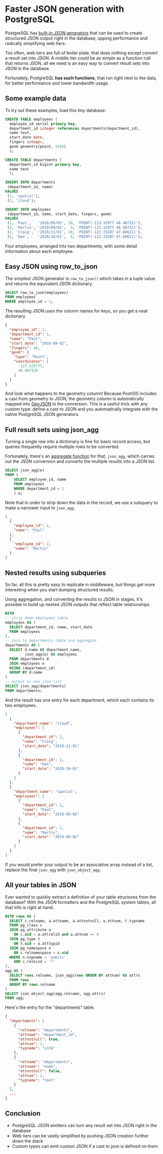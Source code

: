 # Faster JSON generation with PostgreSQL

PostgreSQL has [built-in JSON generators](https://www.postgresql.org/docs/current/functions-json.html) that can be used to create structured JSON output right in the database, upping performance and radically simplifying web tiers.

Too often, web tiers are full of boiler plate, that does nothing except convert a result set into JSON. A middle tier could be as simple as a function call that returns JSON, all we need is an easy way to convert result sets into JSON in the database. 

Fortunately, PostgreSQL **has such functions**, that run right next to the data, for better performance and lower bandwidth usage.


## Some example data

To try out these examples, load this tiny database:

```sql
CREATE TABLE employees (
  employee_id serial primary key,
  department_id integer references departments(department_id),
  name text, 
  start_date date, 
  fingers integer, 
  geom geometry(point, 4326)
  );

CREATE TABLE departments (
  department_id bigint primary key,
  name text
  );

INSERT INTO departments 
 (department_id, name)
VALUES 
 (1, 'spatial'),
 (2, 'cloud');

INSERT INTO employees 
 (department_id, name, start_date, fingers, geom)
VALUES
 (1, 'Paul',   '2018/09/02', 10, 'POINT(-123.32977 48.40732)'),
 (1, 'Martin', '2019/09/02',  9, 'POINT(-123.32977 48.40732)'),
 (2, 'Craig',  '2019/11/01', 10, 'POINT(-122.33207 47.60621)'),
 (2, 'Dan',    '2020/10/01',  8, 'POINT(-122.33207 47.60621)');
```

Four employees, arranged into two departments, with some detail information about each employee.


## Easy JSON using row_to_json

The simplest JSON generator is `row_to_json()` which takes in a tuple value and returns the equivalent JSON dictionary.

```sql
SELECT row_to_json(employees)
FROM employees
WHERE employee_id = 1;
```

The resulting JSON uses the column names for keys, so you get a neat dictionary.

```json
{
  "employee_id": 1,
  "department_id": 1,
  "name": "Paul",
  "start_date": "2018-09-02",
  "fingers": 10,
  "geom": {
    "type": "Point",
    "coordinates": [
      -123.329773,
      48.407326
    ]
  }
}
```

And look what happens to the geometry column! Because PostGIS includes a cast from geometry to JSON, the geometry column is automatically mapped into [GeoJSON](https://geojson.org/) in the conversion. This is a useful trick with any custom type: define a cast to JSON and you automatically integrate with the native PostgreSQL JSON generators.


## Full result sets using json_agg

Turning a single row into a dictionary is fine for basic record access, but queries frequently require multiple rows to be converted. 

Fortunately, there's an [aggregate function](https://www.postgresql.org/docs/10/functions-aggregate.html) for that, `json_agg`, which carries out the JSON conversion and converts the multiple results into a JSON list. 

```sql
SELECT json_agg(e) 
FROM (
    SELECT employee_id, name 
    FROM employees
    WHERE department_id = 1
    ) e;
```

Note that in order to strip down the data in the record, we use a subquery to make a narrower input to `json_agg`.

```json
[
  {
    "employee_id": 1,
    "name": "Paul"
  },
  {
    "employee_id": 2,
    "name": "Martin"
  }
]
```


## Nested results using subqueries

So far, all this is pretty easy to replicate in middleware, but things get more interesting when you start dumping structured results. 

Using aggregation, and converting the results to JSON in stages, it's possible to build up nested JSON outputs that reflect table relationships.

```sql
WITH 
-- strip down employees table
employees AS (
  SELECT department_id, name, start_date
  FROM employees
),
-- join to departments table and aggregate
departments AS (
  SELECT d.name AS department_name, 
         json_agg(e) AS employees
  FROM departments d
  JOIN employees e
  USING (department_id)
  GROUP BY d.name
)
-- output as one json list
SELECT json_agg(departments)
FROM departments;
```

And the result has one entry for each department, which each contains its two employees.

```json
[
  {
    "department_name": "cloud",
    "employees": [
      {
        "department_id": 2,
        "name": "Craig",
        "start_date": "2019-11-01"
      },
      {
        "department_id": 2,
        "name": "Dan",
        "start_date": "2020-10-01"
      }
    ]
  },
  {
    "department_name": "spatial",
    "employees": [
      {
        "department_id": 1,
        "name": "Paul",
        "start_date": "2018-09-02"
      },
      {
        "department_id": 1,
        "name": "Martin",
        "start_date": "2019-09-02"
      }
    ]
  }
]
```

If you would prefer your output to be an associative array instead of a list, replace the final `json_agg` with `json_object_agg`.


## All your tables in JSON

Ever wanted to quickly extract a definition of your table structures from the database? With the JSON formatters and the PostgreSQL system tables, all that info is right at hand.

```sql
WITH rows AS (
  SELECT c.relname, a.attname, a.attnotnull, a.attnum, t.typname
  FROM pg_class c
  JOIN pg_attribute a 
    ON c.oid = a.attrelid and a.attnum >= 0
  JOIN pg_type t
    ON t.oid = a.atttypid
  JOIN pg_namespace n
    ON c.relnamespace = n.oid
  WHERE n.nspname = 'public'
    AND c.relkind = 'r'
),                                  
agg AS (     
  SELECT rows.relname, json_agg(rows ORDER BY attnum) AS attrs
  FROM rows
  GROUP BY rows.relname
)                           
SELECT json_object_agg(agg.relname, agg.attrs)
FROM agg;
```

Here's the entry for the "departments" table.

```json
{
  "departments": [
    {
      "relname": "departments",
      "attname": "department_id",
      "attnotnull": true,
      "attnum": 1,
      "typname": "int8"
    },
    {
      "relname": "departments",
      "attname": "name",
      "attnotnull": false,
      "attnum": 2,
      "typname": "text"
    }
  ],
  ...
}
```


## Conclusion

* PostgreSQL JSON emitters can turn any result set into JSON right in the database
* Web tiers can be vastly simplified by pushing JSON creation further down the stack
* Custom types can emit custom JSON if a cast to json is defined on them



